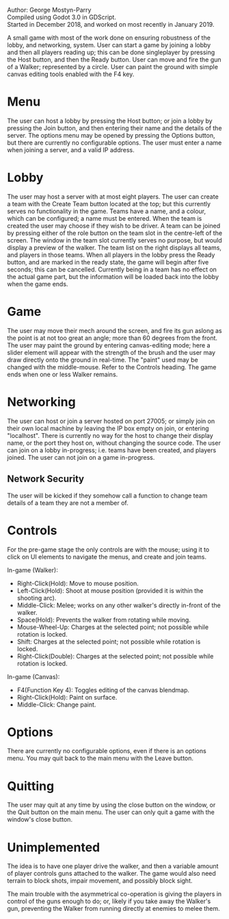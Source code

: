 Author: George Mostyn-Parry\
Compiled using Godot 3.0 in GDScript.\
Started in December 2018, and worked on most recently in January 2019.

A small game with most of the work done on ensuring robustness of the lobby, and networking, system.
User can start a game by joining a lobby and then all players reading up; this can be done singleplayer by pressing the Host button, and then the Ready button.
User can move and fire the gun of a Walker; represented by a circle.
User can paint the ground with simple canvas editing tools enabled with the F4 key.

# Menu
The user can host a lobby by pressing the Host button; or join a lobby by pressing the Join button, and then entering their name and the details of the server.
The options menu may be opened by pressing the Options button, but there are currently no configurable options.
The user must enter a name when joining a server, and a valid IP address.

# Lobby
The user may host a server with at most eight players.
The user can create a team with the Create Team button located at the top; but this currently serves no functionality in the game.
Teams have a name, and a colour, which can be configured; a name must be entered. When the team is created the user may choose if they wish to be driver.
A team can be joined by pressing either of the role button on the team slot in the centre-left of the screen.
The window in the team slot currently serves no purpose, but would display a preview of the walker.
The team list on the right displays all teams, and players in those teams.
When all players in the lobby press the Ready button, and are marked in the ready state, the game will begin after five seconds; this can be cancelled.
Currently being in a team has no effect on the actual game part, but the information will be loaded back into the lobby when the game ends.

# Game
The user may move their mech around the screen, and fire its gun aslong as the point is at not too great an angle; more than 60 degrees from the front.
The user may paint the ground by entering canvas-editing mode; here a slider element will appear with the strength of the brush and the user may draw directly onto the ground in real-time. The "paint" used may be changed with the middle-mouse. Refer to the Controls heading.
The game ends when one or less Walker remains.

# Networking
The user can host or join a server hosted on port 27005; or simply join on their own local machine by leaving the IP box empty on join, or entering "localhost".
There is currently no way for the host to change their display name, or the port they host on, without changing the source code.
The user can join on a lobby in-progress; i.e. teams have been created, and players joined.
The user can not join on a game in-progress.

## Network Security
The user will be kicked if they somehow call a function to change team details of a team they are not a member of.

# Controls
For the pre-game stage the only controls are with the mouse; using it to click on UI elements to navigate the menus, and create and join teams.

In-game (Walker):
- Right-Click(Hold): Move to mouse position.
- Left-Click(Hold): Shoot at mouse position (provided it is within the shooting arc).
- Middle-Click: Melee; works on any other walker's directly in-front of the walker.
- Space(Hold): Prevents the walker from rotating while moving.
- Mouse-Wheel-Up: Charges at the selected point; not possible while rotation is locked.
- Shift: Charges at the selected point; not possible while rotation is locked.
- Right-Click(Double): Charges at the selected point; not possible while rotation is locked.

In-game (Canvas):
- F4(Function Key 4): Toggles editing of the canvas blendmap.
- Right-Click(Hold): Paint on surface.
- Middle-Click: Change paint.

# Options
There are currently no configurable options, even if there is an options menu.
You may quit back to the main menu with the Leave button.

# Quitting
The user may quit at any time by using the close button on the window, or the Quit button on the main menu.
The user can only quit a game with the window's close button.

# Unimplemented
The idea is to have one player drive the walker, and then a variable amount of player controls guns attached to the walker.
The game would also need terrain to block shots, impair movement, and possibly block sight.

The main trouble with the asymmetrical co-operation is giving the players in control of the guns enough to do; or, likely if you take away the Walker's gun, preventing the Walker from running directly at enemies to melee them.
